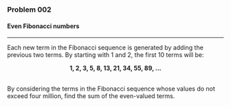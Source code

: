 ### Problem 002
#### Even Fibonacci numbers
<hr />
Each new term in the Fibonacci sequence is generated by adding the previous two terms. By starting with 1 and 2, the first 10 terms will be:

<p align='center'>
  <b>
1, 2, 3, 5, 8, 13, 21, 34, 55, 89, ...
</b>
  </p>
<br/>
By considering the terms in the Fibonacci sequence whose values do not exceed four million, find the sum of the even-valued terms.
